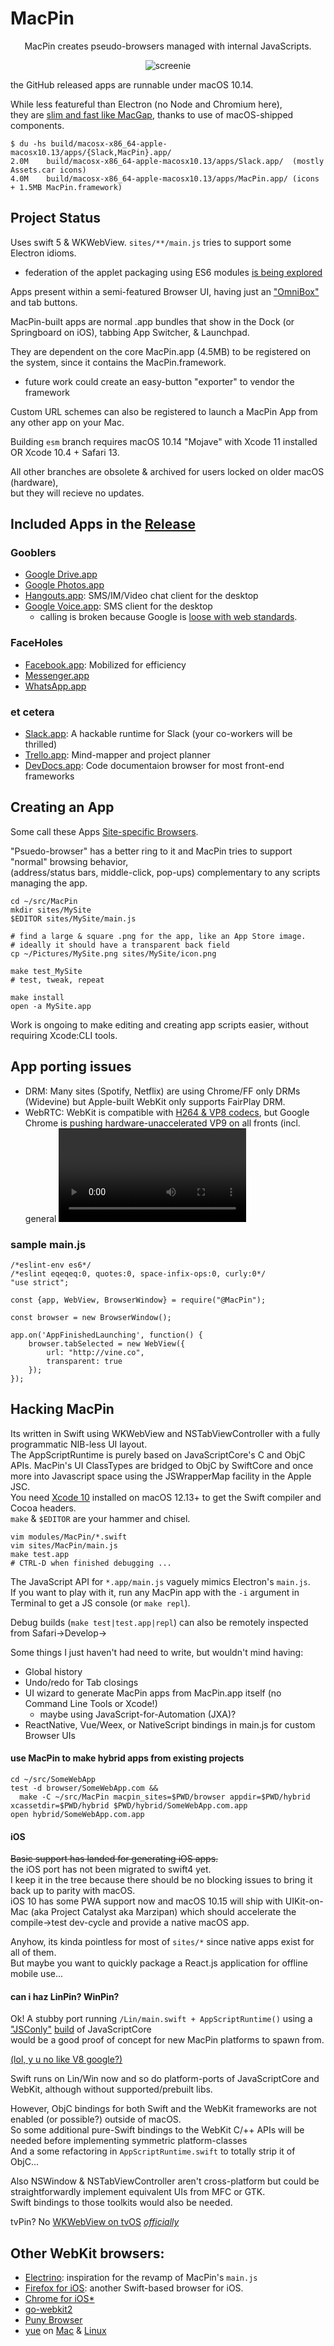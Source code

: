 # MacPin
<center>
MacPin creates pseudo-browsers managed with internal JavaScripts.  

![screenie](/dock_screenshot.png?raw=true "screen shot")  
</center>

the GitHub released apps are runnable under macOS 10.14.

While less featureful than Electron (no Node and Chromium here),   
they are [slim and fast like MacGap](https://discuss.atom.io/t/app-too-big/28845), thanks to use of macOS-shipped components.  

```
$ du -hs build/macosx-x86_64-apple-macosx10.13/apps/{Slack,MacPin}.app/
2.0M	build/macosx-x86_64-apple-macosx10.13/apps/Slack.app/  (mostly Assets.car icons)
4.0M	build/macosx-x86_64-apple-macosx10.13/apps/MacPin.app/ (icons + 1.5MB MacPin.framework)
```

## Project Status
Uses swift 5 & WKWebView.
`sites/**/main.js` tries to support some Electron idioms.  
* federation of the applet packaging using ES6 modules [is being explored](https://github.com/kfix/MacPin/issues/31)

Apps present within a semi-featured Browser UI, having just an ["OmniBox"](https://www.chromium.org/user-experience/omnibox) and tab buttons.  

MacPin-built apps are normal .app bundles that show in the Dock (or Springboard on iOS), tabbing App Switcher, & Launchpad.  

They are dependent on the core MacPin.app (4.5MB) to be registered on the system, since it contains the MacPin.framework.  
* future work could create an easy-button "exporter" to vendor the framework

Custom URL schemes can also be registered to launch a MacPin App from any other app on your Mac.  

Building `esm` branch requires macOS 10.14 "Mojave" with Xcode 11 installed OR Xcode 10.4 + Safari 13.

All other branches are obsolete & archived for users locked on older macOS (hardware),  
but they will recieve no updates.  

## Included Apps in the [Release](https://github.com/kfix/MacPin/releases)

### Gooblers
* [Google Drive.app](https://drive.google.com)
* [Google Photos.app](https://photos.google.com)
* [Hangouts.app](https://plus.google.com/hangouts): SMS/IM/Video chat client for the desktop
* [Google Voice.app](https://voice.google.com): SMS client for the desktop
  * calling is broken because Google is [loose with web standards](https://support.google.com/voice/thread/14998073?msgid=14998073).

### FaceHoles
* [Facebook.app](https://m.facebook.com/home.php): Mobilized for efficiency
* [Messenger.app](https://www.messenger.com/hangouts)
* [WhatsApp.app](https://web.whatsapp.com)

### et cetera
* [Slack.app](https://signin.slack.com): A hackable runtime for Slack (your co-workers will be thrilled)
* [Trello.app](http://trello.com): Mind-mapper and project planner
* [DevDocs.app](http://devdocs.io): Code documentaion browser for most front-end frameworks

## Creating an App
Some call these Apps [Site-specific Browsers](https://en.wikipedia.org/wiki/Site-specific_browser).  

"Psuedo-browser" has a better ring to it and MacPin tries to support "normal" browsing behavior,   
(address/status bars, middle-click, pop-ups) complementary to any scripts managing the app.  

```
cd ~/src/MacPin
mkdir sites/MySite
$EDITOR sites/MySite/main.js

# find a large & square .png for the app, like an App Store image.
# ideally it should have a transparent back field
cp ~/Pictures/MySite.png sites/MySite/icon.png

make test_MySite
# test, tweak, repeat

make install
open -a MySite.app
```

Work is ongoing to make editing and creating app scripts easier, without requiring Xcode:CLI tools.

## App porting issues

* DRM: Many sites (Spotify, Netflix) are using Chrome/FF only DRMs (Widevine) but Apple-built WebKit only supports FairPlay DRM.
* WebRTC: WebKit is compatible with [H264 & VP8 codecs](https://webkit.org/blog/8672/on-the-road-to-webrtc-1-0-including-vp8/), but Google Chrome is pushing hardware-unaccelerated VP9 on all fronts (incl. general <video>).

### sample main.js
```
/*eslint-env es6*/
/*eslint eqeqeq:0, quotes:0, space-infix-ops:0, curly:0*/
"use strict";

const {app, WebView, BrowserWindow} = require("@MacPin");

const browser = new BrowserWindow();

app.on('AppFinishedLaunching', function() {
	browser.tabSelected = new WebView({
		url: "http://vine.co",
		transparent: true
	});
});
```

## Hacking MacPin
Its written in Swift using WKWebView and NSTabViewController with a fully programmatic NIB-less UI layout.  
The AppScriptRuntime is purely based on JavaScriptCore's C and ObjC APIs.
MacPin's UI ClassTypes are bridged to ObjC by SwiftCore and once more into Javascript space using the JSWrapperMap facility in the Apple JSC.  
You need [Xcode 10](https://developer.apple.com/xcode/) installed on macOS 12.13+ to get the Swift compiler and Cocoa headers.  
`make` & `$EDITOR` are your hammer and chisel.  

```
vim modules/MacPin/*.swift
vim sites/MacPin/main.js
make test.app
# CTRL-D when finished debugging ...
```
The JavaScript API for `*.app/main.js` vaguely mimics Electron's `main.js`.  
If you want to play with it, run any MacPin app with the `-i` argument in Terminal to get a JS console (or `make repl`).  

Debug builds (`make test|test.app|repl`) can also be remotely inspected from Safari->Develop-><ComputerName>

Some things I just haven't had need to write, but wouldn't mind having:

* Global history
* Undo/redo for Tab closings
* UI wizard to generate MacPin apps from MacPin.app itself (no Command Line Tools or Xcode!)
  * maybe using JavaScript-for-Automation (JXA)?
* ReactNative, Vue/Weex, or NativeScript bindings in main.js for custom Browser UIs

#### use MacPin to make hybrid apps from existing projects
```
cd ~/src/SomeWebApp
test -d browser/SomeWebApp.com &&
  make -C ~/src/MacPin macpin_sites=$PWD/browser appdir=$PWD/hybrid xcassetdir=$PWD/hybrid $PWD/hybrid/SomeWebApp.com.app
open hybrid/SomeWebApp.com.app
```

#### iOS
~~Basic support has landed for generating iOS apps.~~  
the iOS port has not been migrated to swift4 yet.   
I keep it in the tree because there should be no blocking issues to bring it back up to parity with macOS.  
iOS 10 has some PWA support now and macOS 10.15 will ship with UIKit-on-Mac (aka Project Catalyst aka Marzipan)
which should accelerate the compile->test dev-cycle and provide a native macOS app.

Anyhow, its kinda pointless for most of `sites/*` since native apps exist for all of them.  
But maybe you want to quickly package a React.js application for offline mobile use...  

#### can i haz LinPin? WinPin?
Ok! A stubby port running `/Lin/main.swift + AppScriptRuntime()` using a ["JSConly"](https://bugs.webkit.org/show_bug.cgi?id=154512) [build](http://constellation.github.io/blog/2016/05/02/how-to-build-javascriptcore-on-your-machine/) of JavaScriptCore  
would be a good proof of concept for new MacPin platforms to spawn from.  

[(lol, y u no like V8 google?)](https://lists.webkit.org/pipermail/webkit-dev/2018-June/030045.html)

Swift runs on Lin/Win now and so do platform-ports of JavaScriptCore and WebKit, although without supported/prebuilt libs.  

However, ObjC bindings for both Swift and the WebKit frameworks are not enabled (or possible?) outside of macOS.  
So some additional pure-Swift bindings to the WebKit C/++ APIs will be needed before implementing symmetric platform-classes  
And a some refactoring in `AppScriptRuntime.swift` to totally strip it of ObjC...  

Also NSWindow & NSTabViewController aren't cross-platform but could be straightforwardly implement equivalent UIs from MFC or GTK.  
Swift bindings to those toolkits would also be needed.  

tvPin? No [WKWebView on tvOS](https://github.com/lionheart/openradar-mirror/issues/6085) *[officially](https://github.com/jvanakker/tvOSBrowser/master/_Project)*   

## Other WebKit browsers:

* [Electrino](https://github.com/pojala/Electrino): inspiration for the revamp of MacPin's `main.js`
* [Firefox for iOS](https://github.com/mozilla/firefox-ios/): another Swift-based browser for iOS.
* [Chrome for iOS](https://chromium.googlesource.com/chromium/src/+/master/docs/ios/build_instructions.md)[*](https://chromium.googlesource.com/chromium/src.git/+/master/ios/chrome/app/main_application_delegate.mm)
* [go-webkit2](https://github.com/sourcegraph/go-webkit2)
* [Puny Browser](https://github.com/ahungry/puny-browser)
* [yue](https://github.com/yue/yue-sample-apps/tree/master/browser) on [Mac](https://github.com/yue/yue/blob/master/nativeui/mac/browser_mac.mm) & [Linux](https://github.com/yue/yue/blob/master/nativeui/gtk/browser_gtk.cc)
